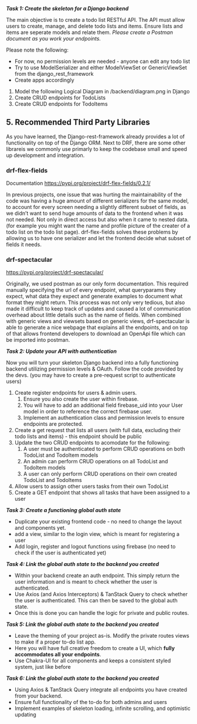***Task 1: Create the skeleton for a Django backend***

The main objective is to create a todo list RESTful API. The API must allow users to create, manage, and delete todo lists and items. Ensure lists and items are seperate models and relate them. *Please create a Postman document as you work your endpoints.*

Please note the following:

- For now, no permission levels are needed - anyone can edit any todo list
- Try to use ModelSerializer and either ModelViewSet or GenericViewSet from the django_rest_framework
- Create apps accordingly

1. Model the following Logical Diagram in /backend/diagram.png in Django 
2. Create CRUD endpoints for TodoLists
3. Create CRUD endpoints for TodoItems

## 5. Recommended Third Party Libraries

As you have learned, the Django-rest-framework already provides a lot of functionality on top of the Django ORM. Next to DRF, there are some other librareis we commonly use primarly to keep the codebase small and speed up development and integration.

### drf-flex-fields

Documentation https://pypi.org/project/drf-flex-fields/0.2.1/

In previous projects, one issue that was hurting the maintainability of the code was having a huge amount of different serializers for the same model, to account for every screen needing a slightly different subset of fields, as we didn’t want to send huge amounts of data to the frontend when it was not needed. Not only in direct access but also when it came to nested data. (for example you might want the name and profile picture of the creater of a todo list on the todo list page). drf-flex-fields solves these problems by allowing us to have one serializer and let the frontend decide what subset of fields it needs.

### drf-spectacular

https://pypi.org/project/drf-spectacular/

Originally, we used postman as our only form documentation. This required manually specifying the url of every endpoint, what queryparams they expect, what data they expect and generate examples to document what format they might return. This process was not only very tedious, but also made it difficult to keep track of updates and caused a lot of communication overhead about little details such as the name of fields. When combined with generic views and viewsets based on generic views, drf-spectacular is able to generate a nice webpage that explains all the endpoints, and on top of that allows frontend developers to download an OpenApi file which can be imported into postman.

***Task 2: Update your API with authentication***

Now you will turn your skeleton Django backend into a fully functioning backend utilizing permission levels & OAuth. Follow the code provided by the devs. (you may have to create a pre-request script to authenticate users)

1. Create register endpoints for users & admin users.
    1. Ensure you also create the user within firebase.
    2. You will have to add an additional field firebase_uid into your User model in order to reference the correct firebase user.
    3. Implement an authentication class and permission levels to ensure endpoints are protected.
2. Create a get request that lists all users (with full data, excluding their todo lists and items) - this endpoint should be public
3. Update the two CRUD endpoints to acomodate for the following:
    1. A user must be authenticated to perform CRUD operations on both TodoList and TodoItem models
    2. An admin can perform CRUD operations on all TodoList and TodoItem models
    3. A user can only perform CRUD operations on their own created TodoList and TodoItems
4. Allow users to assign other users tasks from their own TodoList
5. Create a GET endpoint that shows all tasks that have been assigned to a user

***Task 3: Create a functioning global auth state***

- Duplicate your existing frontend code - no need to change the layout and components yet.
- add a view, similar to the login view, which is meant for registering a user
- Add login, register and logout functions using firebase (no need to check if the user is authenticated yet)

***Task 4: Link the global auth state to the backend you created***

- Within your backend create an auth endpoint. This simply return the user information and is meant to check whether the user is authenticated.
- Use Axios (and Axios Interceptors) & TanStack Query to check whether the user is authenticated. This can then be saved to the global auth state.
- Once this is done you can handle the logic for private and public routes.

***Task 5: Link the global auth state to the backend you created***

- Leave the theming of your project as-is. Modify the private routes views to make if a proper to-do list app.
- Here you will have full creative freedom to create a UI, which **fully accommodates all your endpoints**.
- Use Chakra-UI for all components and keeps a consistent styled system, just like before

***Task 6: Link the global auth state to the backend you created***

- Using Axios & TanStack Query integrate all endpoints you have created from your backend.
- Ensure full functionality of the to-do for both admins and users
- Implement examples of skeleton loading, infinite scrolling, and optimistic updating